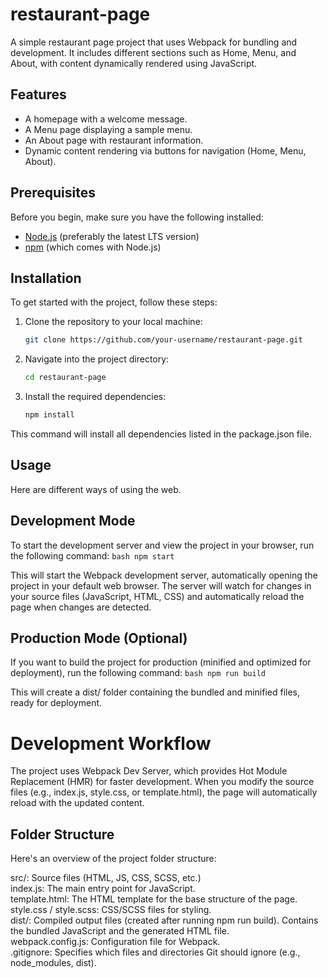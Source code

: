 # restaurant-page

A simple restaurant page project that uses Webpack for bundling and development. It includes different sections such as Home, Menu, and About, with content dynamically rendered using JavaScript.

## Features

- A homepage with a welcome message.
- A Menu page displaying a sample menu.
- An About page with restaurant information.
- Dynamic content rendering via buttons for navigation (Home, Menu, About).

## Prerequisites

Before you begin, make sure you have the following installed:

- [Node.js](https://nodejs.org/) (preferably the latest LTS version)
- [npm](https://www.npmjs.com/get-npm) (which comes with Node.js)

## Installation

To get started with the project, follow these steps:

1. Clone the repository to your local machine:

   ```bash
   git clone https://github.com/your-username/restaurant-page.git
   ```

2. Navigate into the project directory:

    ```bash
    cd restaurant-page
    ```

3. Install the required dependencies:

    ```bash
    npm install
    ```

This command will install all dependencies listed in the package.json file.

## Usage
Here are different ways of using the web.

## Development Mode
To start the development server and view the project in your browser, run the following command:
    ```bash
    npm start
    ```
    
This will start the Webpack development server, automatically opening the project in your default web browser. The server will watch for changes in your source files (JavaScript, HTML, CSS) and automatically reload the page when changes are detected.

## Production Mode (Optional)
If you want to build the project for production (minified and optimized for deployment), run the following command:
    ```bash
    npm run build
    ```

This will create a dist/ folder containing the bundled and minified files, ready for deployment.

# Development Workflow
The project uses Webpack Dev Server, which provides Hot Module Replacement (HMR) for faster development. When you modify the source files (e.g., index.js, style.css, or template.html), the page will automatically reload with the updated content.

## Folder Structure
Here's an overview of the project folder structure:

src/: Source files (HTML, JS, CSS, SCSS, etc.)  
index.js: The main entry point for JavaScript.  
template.html: The HTML template for the base structure of the page.  
style.css / style.scss: CSS/SCSS files for styling.  
dist/: Compiled output files (created after running npm run build). Contains the bundled JavaScript and the generated HTML file.  
webpack.config.js: Configuration file for Webpack.  
.gitignore: Specifies which files and directories Git should ignore (e.g., node_modules, dist).  
